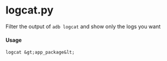 # logcat.py

Filter the output of `adb logcat` and show only the logs you want

#### Usage

```shell
logcat &gt;app_package&lt;
```
